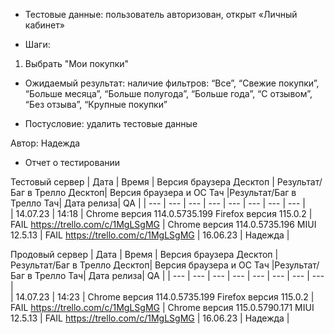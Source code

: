 * Тестовые данные: пользователь авторизован, открыт «Личный кабинет»

* Шаги:
1.	Выбрать "Мои покупки"

* Ожидаемый результат: наличие фильтров: “Все”, “Свежие покупки”, “Больше месяца”, “Больше полугода”, “Больше года”, “С отзывом”, “Без отзыва”, “Крупные покупки”

* Постусловие: удалить тестовые данные

Автор: Надежда

* Отчет о тестировании
  
Тестовый сервер
| Дата | Время | Версия браузера Десктоп | Результат/Баг в Трелло Десктоп|  Версия браузера и ОС Тач |Результат/Баг в Трелло Тач| Дата релиза| QA  |
| --- | --- | --- | --- |  --- | --- | --- | --- |   
| 14.07.23 | 14:18 | Chrome версия 114.0.5735.199 Firefox версия 115.0.2 | FAIL https://trello.com/c/1MgLSgMG | Chrome версия 114.0.5735.196 MIUI 12.5.13 | FAIL https://trello.com/c/1MgLSgMG | 16.06.23 | Надежда |  

Продовый сервер
| Дата | Время | Версия браузера Десктоп | Результат/Баг в Трелло Десктоп|  Версия браузера и ОС Тач |Результат/Баг в Трелло Тач| Дата релиза| QA |
| --- | --- | --- | --- |  --- | --- | --- | --- |   
| 14.07.23 | 14:23 | Chrome версия 114.0.5735.199 Firefox версия 115.0.2 | FAIL https://trello.com/c/1MgLSgMG | Chrome версия 115.0.5790.171 MIUI 12.5.13 | FAIL https://trello.com/c/1MgLSgMG | 16.06.23 | Надежда |  